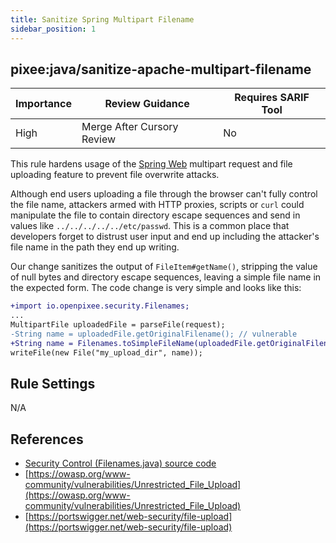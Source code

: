 ```yaml
---
title: Sanitize Spring Multipart Filename
sidebar_position: 1
---
```


## pixee:java/sanitize-apache-multipart-filename 

| Importance | Review Guidance            | Requires SARIF Tool |
|------------|----------------------------|---------------------|
 | High       | Merge After Cursory Review | No                  |

This rule hardens usage of the [Spring Web](https://github.com/spring-projects/spring-framework) multipart request and file uploading feature to prevent file overwrite attacks.

Although end users uploading a file through the browser can't fully control the file name, attackers armed with HTTP proxies, scripts or `curl` could manipulate the file to contain directory escape sequences and send in values like `../../../../../etc/passwd`. This is a common place that developers forget to distrust user input and end up including the attacker's file name in the path they end up writing.

Our change sanitizes the output of `FileItem#getName()`, stripping the value of null bytes and directory escape sequences, leaving a simple file name in the expected form. The code change is very simple and looks like this:

```diff
+import io.openpixee.security.Filenames;
...
MultipartFile uploadedFile = parseFile(request);
-String name = uploadedFile.getOriginalFilename(); // vulnerable
+String name = Filenames.toSimpleFileName(uploadedFile.getOriginalFilename()); // safe
writeFile(new File("my_upload_dir", name));
```

## Rule Settings

N/A

## References
* [Security Control (Filenames.java) source code](https://github.com/openpixee/java-security-toolkit/blob/main/src/main/java/io/openpixee/security/Filenames.java)
* [https://owasp.org/www-community/vulnerabilities/Unrestricted_File_Upload](https://owasp.org/www-community/vulnerabilities/Unrestricted_File_Upload)
* [https://portswigger.net/web-security/file-upload](https://portswigger.net/web-security/file-upload)